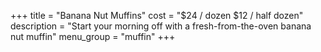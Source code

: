 +++
title = "Banana Nut Muffins"
cost = "$24 / dozen $12 / half dozen"
description = "Start your morning off with a fresh-from-the-oven banana nut muffin"
menu_group = "muffin"
+++
